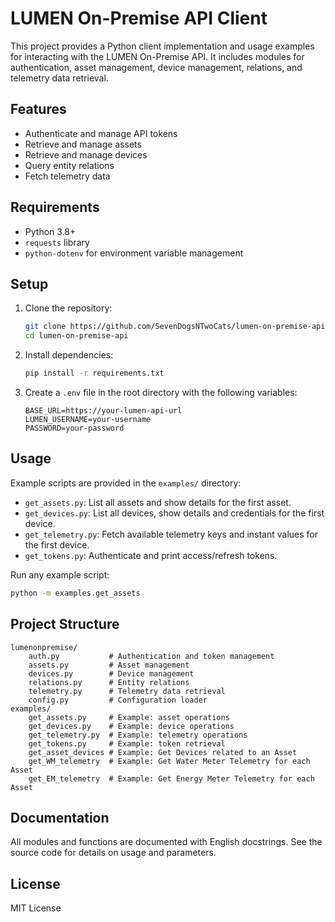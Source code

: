 # LUMEN On-Premise API Client

This project provides a Python client implementation and usage examples for interacting with the LUMEN On-Premise API. It includes modules for authentication, asset management, device management, relations, and telemetry data retrieval.

## Features

- Authenticate and manage API tokens
- Retrieve and manage assets
- Retrieve and manage devices
- Query entity relations
- Fetch telemetry data

## Requirements

- Python 3.8+
- `requests` library
- `python-dotenv` for environment variable management

## Setup

1. Clone the repository:
   ```sh
   git clone https://github.com/SevenDogsNTwoCats/lumen-on-premise-api
   cd lumen-on-premise-api
   ```
2. Install dependencies:
   ```sh
   pip install -r requirements.txt
   ```
3. Create a `.env` file in the root directory with the following variables:
   ```env
   BASE_URL=https://your-lumen-api-url
   LUMEN_USERNAME=your-username
   PASSWORD=your-password
   ```

## Usage

Example scripts are provided in the `examples/` directory:

- `get_assets.py`: List all assets and show details for the first asset.
- `get_devices.py`: List all devices, show details and credentials for the first device.
- `get_telemetry.py`: Fetch available telemetry keys and instant values for the first device.
- `get_tokens.py`: Authenticate and print access/refresh tokens.

Run any example script:
```sh
python -m examples.get_assets
```

## Project Structure

```
lumenonpremise/
    auth.py           # Authentication and token management
    assets.py         # Asset management
    devices.py        # Device management
    relations.py      # Entity relations
    telemetry.py      # Telemetry data retrieval
    config.py         # Configuration loader
examples/
    get_assets.py     # Example: asset operations
    get_devices.py    # Example: device operations
    get_telemetry.py  # Example: telemetry operations
    get_tokens.py     # Example: token retrieval
    get_asset_devices # Example: Get Devices related to an Asset
    get_WM_telemetry  # Example: Get Water Meter Telemetry for each Asset
    get_EM_telemetry  # Example: Get Energy Meter Telemetry for each Asset
```

## Documentation

All modules and functions are documented with English docstrings. See the source code for details on usage and parameters.

## License

MIT License
